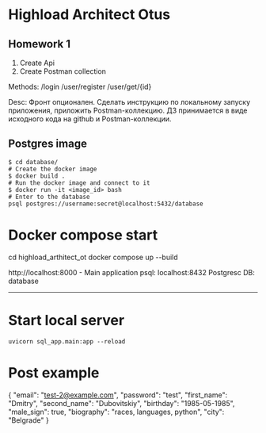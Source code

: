 # Highload Architect Otus

## Homework 1
1. Create Api
2. Create Postman collection

Methods:
/login
/user/register
/user/get/{id}

Desc:
Фронт опционален.
Сделать инструкцию по локальному запуску приложения, приложить Postman-коллекцию.
ДЗ принимается в виде исходного кода на github и Postman-коллекции.


## Postgres image
```commandline
$ cd database/
# Create the docker image 
$ docker build . 
# Run the docker image and connect to it
$ docker run -it <image_id> bash
# Enter to the database
psql postgres://username:secret@localhost:5432/database
```

# Docker compose start
cd highload_arthitect_ot
docker compose up --build

http://localhost:8000 - Main application
psql: localhost:8432 Postgresc DB: database


---

# Start local server 
`uvicorn sql_app.main:app --reload`


# Post example
{
  "email": "test-2@example.com",
  "password": "test",
  "first_name": "Dmitry",
  "second_name": "Dubovitskiy",
  "birthday": "1985-05-1985",
  "male_sign": true,
  "biography": "races, languages, python",
  "city": "Belgrade"
}
